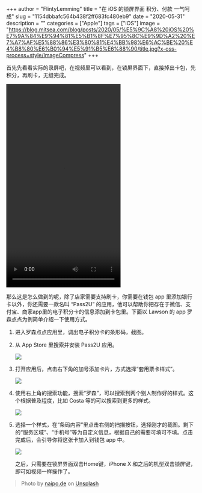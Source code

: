 +++
author = "FlintyLemming"
title = "在 iOS 的锁屏界面 积分、付款 一气呵成"
slug = "1154dbbafc564b438f2ff683fc480eb9"
date = "2020-05-31"
description = ""
categories = ["Apple"]
tags = ["iOS"]
image = "https://blog.mitsea.com/blog/posts/2020/05/%E5%9C%A8%20iOS%20%E7%9A%84%E9%94%81%E5%B1%8F%E7%95%8C%E9%9D%A2%20%E7%A7%AF%E5%88%86%E3%80%81%E4%BB%98%E6%AC%BE%20%E4%B8%80%E6%B0%94%E5%91%B5%E6%88%90/title.jpg?x-oss-process=style/ImageCompress"
+++

首先先看看实际的录屏吧，在视频里可以看到，在锁屏界面下，直接掉出卡包，先积分，再刷卡，无缝完成。

<video src="https://img.mitsea.com/blog/posts/2020/05/%E5%9C%A8%20iOS%20%E7%9A%84%E9%94%81%E5%B1%8F%E7%95%8C%E9%9D%A2%20%E7%A7%AF%E5%88%86%E3%80%81%E4%BB%98%E6%AC%BE%20%E4%B8%80%E6%B0%94%E5%91%B5%E6%88%90/v1.mp4" width="304" height="540"
controls="controls"></video>

那么这是怎么做到的呢，除了店家需要支持刷卡，你需要在钱包 app 里添加银行卡以外，你还需要一款名叫 “Pass2U” 的应用，他可以帮助你把存在于微信、支付宝、商家app里的电子积分卡的信息添加到卡包里。下面以 Lawson 的 app 罗森点点为例简单介绍一下使用方式。

1. 进入罗森点点应用里，调出电子积分卡的条形码，截图。
2. 从 App Store 里搜索并安装 Pass2U 应用。

    ![](https://img.mitsea.com/blog/posts/2020/05/%E5%9C%A8%20iOS%20%E7%9A%84%E9%94%81%E5%B1%8F%E7%95%8C%E9%9D%A2%20%E7%A7%AF%E5%88%86%E3%80%81%E4%BB%98%E6%AC%BE%20%E4%B8%80%E6%B0%94%E5%91%B5%E6%88%90/1.png?x-oss-process=style/ImageCompress)

3. 打开应用后，点击右下角的加号添加卡片，方式选择“套用票卡样式”。

    ![](https://img.mitsea.com/blog/posts/2020/05/%E5%9C%A8%20iOS%20%E7%9A%84%E9%94%81%E5%B1%8F%E7%95%8C%E9%9D%A2%20%E7%A7%AF%E5%88%86%E3%80%81%E4%BB%98%E6%AC%BE%20%E4%B8%80%E6%B0%94%E5%91%B5%E6%88%90/2.jpg?x-oss-process=style/ImageCompress)

4. 使用右上角的搜索功能，搜索“罗森”，可以搜索到两个别人制作好的样式。这个根据普及程度，比如 Costa 等的可以搜索到更多的样式。

    ![](https://img.mitsea.com/blog/posts/2020/05/%E5%9C%A8%20iOS%20%E7%9A%84%E9%94%81%E5%B1%8F%E7%95%8C%E9%9D%A2%20%E7%A7%AF%E5%88%86%E3%80%81%E4%BB%98%E6%AC%BE%20%E4%B8%80%E6%B0%94%E5%91%B5%E6%88%90/3.jpg?x-oss-process=style/ImageCompress)

5. 选择一个样式，在“条码内容”里点击右侧的扫描按钮，选择刚才的截图。剩下的“服务区域”、“手机号”等为自定义信息，根据自己的需要可填可不填。点击完成后，会引导你将这张卡加入到钱包 app 中。

    ![](https://img.mitsea.com/blog/posts/2020/05/%E5%9C%A8%20iOS%20%E7%9A%84%E9%94%81%E5%B1%8F%E7%95%8C%E9%9D%A2%20%E7%A7%AF%E5%88%86%E3%80%81%E4%BB%98%E6%AC%BE%20%E4%B8%80%E6%B0%94%E5%91%B5%E6%88%90/4.jpg?x-oss-process=style/ImageCompress)

    之后，只需要在锁屏界面双击Home键，iPhone X 和之后的机型双击锁屏键，即可如视频一样操作了。

> Photo by [naipo.de](https://unsplash.com/ja/@naipo_de?utm_source=unsplash&utm_medium=referral&utm_content=creditCopyText) on [Unsplash](https://unsplash.com/s/photos/pay?utm_source=unsplash&utm_medium=referral&utm_content=creditCopyText)
  